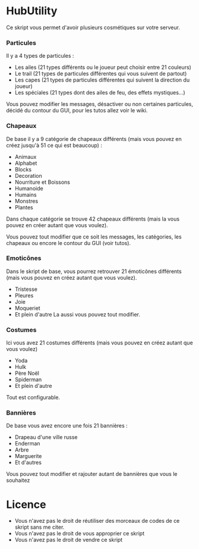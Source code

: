 # HubUtility
Ce skript vous permet d'avoir plusieurs cosmétiques sur votre serveur.

### Particules
Il y a 4 types de particules :
- Les ailes (21 types différents ou le joueur peut choisir entre 21 couleurs)
- Le trail (21 types de particules différentes qui vous suivent de partout)       
- Les capes (21 types de particules différentes qui suivent la direction du joueur)
- Les spéciales (21 types dont des ailes de feu, des effets mystiques...)
        
        
Vous pouvez modifier les messages, désactiver ou non certaines particules, décidé du contour du GUI, pour les tutos allez voir le wiki.


### Chapeaux 

De base il y a 9 catégorie de chapeaux différents (mais vous pouvez en créez jusqu'à 51 ce qui est beaucoup) :
- Animaux
- Alphabet
- Blocks
- Decoration
- Nourriture et Boissons
- Humanoide
- Humains 
- Monstres
- Plantes

Dans chaque catégorie se trouve 42 chapeaux différents (mais la vous pouvez en créer autant que vous voulez).

Vous pouvez tout modifier que ce soit les messages, les catégories, les chapeaux ou encore le contour du GUI (voir tutos).


### Emoticônes

Dans le skript de base, vous pourrez retrouver 21 émoticônes différents (mais vous pouvez en créez autant que vous voulez).
- Tristesse
- Pleures
- Joie
- Moqueriet
- Et plein d'autre
La aussi vous pouvez tout modifier.


### Costumes

Ici vous avez 21 costumes différents (mais vous pouvez en créez autant que vous voulez)
- Yoda
- Hulk
- Père Noël
- Spiderman
- Et plein d'autre

Tout est configurable.


### Bannières

De base vous avez encore une fois 21 bannières :

- Drapeau d'une ville russe
- Enderman
- Arbre
- Marguerite
- Et d'autres

Vous pouvez tout modifier et rajouter autant de bannières que vous le souhaitez

# Licence

- Vous n'avez pas le droit de réutiliser des morceaux de codes de ce skript sans me citer.
- Vous n'avez pas le droit de vous approprier ce skript
- Vous n'avez pas le droit de vendre ce skript
